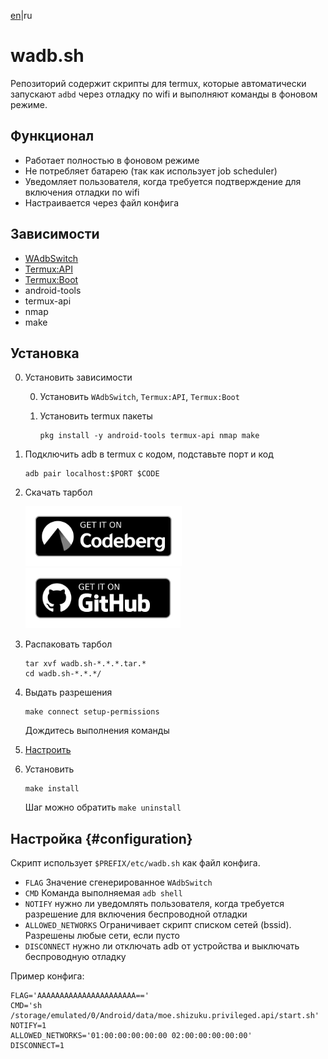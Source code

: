 <!--
    SPDX-FileCopyrightText: NONE

    SPDX-License-Identifier: Unlicense
-->
[en](README.md)|ru

# wadb.sh

Репозиторий содержит скрипты для termux, которые автоматически запускают `adbd` через отладку по wifi и выполняют команды в фоновом режиме.

## Функционал

- Работает полностью в фоновом режиме
- Не потребляет батарею (так как использует job scheduler)
- Уведомляет пользователя, когда требуется подтверждение для включения отладки по wifi
- Настраивается через файл конфига

## Зависимости

- [WAdbSwitch](https://codeberg.org/kulakov444/WAdbSwitch)
- [Termux:API](https://wiki.termux.dev/wiki/Termux:API)
- [Termux:Boot](https://wiki.termux.dev/wiki/Termux:Boot)
- android-tools
- termux-api
- nmap
- make

## Установка

<ol start="0">
    <li>
        <p>Установить зависимости</p>
        <ol start=0>
           <li>Установить <code>WAdbSwitch</code>, <code>Termux:API</code>, <code>Termux:Boot</code></li>
            <li>
                <p>Установить termux пакеты</p>
                <pre><code class="language-shell">pkg install -y android-tools termux-api nmap make</code></pre>
            </li>
        </ol>
    </li>
    <li>
        <p>Подключить adb в termux с кодом, подставьте порт и код</p>
        <pre><code class="language-shell">adb pair localhost:$PORT $CODE</code></pre>
    </li>
    <li>
        <p>Скачать тарбол</p>
        <p>
            <a href="https://codeberg.org/kulakov444/wadb.sh/releases"><img src="badges/get-it-on-codeberg.png" alt="Get it on Codeberg" height="96"></a>
            <a href="https://github.com/kulakov444/wadb.sh/releases"><img src="badges/get-it-on-github.png" alt="Get it on GitHub" height="96"></a>
        </p>
    </li>
    <li>
        <p>Распаковать тарбол</p>
        <pre><code class="language-shell">tar xvf wadb.sh-*.*.*.tar.*
cd wadb.sh-*.*.*/</code></pre>
    </li>
    <li>
        <p>Выдать разрешения</p>
        <pre><code class="language-shell">make connect setup-permissions</code></pre>
        <p>Дождитесь выполнения команды</p>
    </li>
    <li><a href="#configuration">Настроить</a></li>
    <li>
        <p>Установить</p>
        <pre><code class="language-shell">make install</code></pre>
        <p>Шаг можно обратить <code class="language-shell">make uninstall</code></p>
    </li>
</ol>

## Настройка {#configuration}

Скрипт использует `$PREFIX/etc/wadb.sh` как файл конфига.

- `FLAG` Значение сгенерированное `WAdbSwitch`
- `CMD` Команда выполняемая `adb shell`
- `NOTIFY` нужно ли уведомлять пользователя, когда требуется разрешение для включения беспроводной отладки
- `ALLOWED_NETWORKS` Ограничивает скрипт списком сетей (bssid). Разрешены любые сети, если пусто
- `DISCONNECT` нужно ли отключать adb от устройства и выключать беспроводную отладку

Пример конфига:

```shell
FLAG='AAAAAAAAAAAAAAAAAAAAAA=='
CMD='sh /storage/emulated/0/Android/data/moe.shizuku.privileged.api/start.sh'
NOTIFY=1
ALLOWED_NETWORKS='01:00:00:00:00:00 02:00:00:00:00:00'
DISCONNECT=1
```
